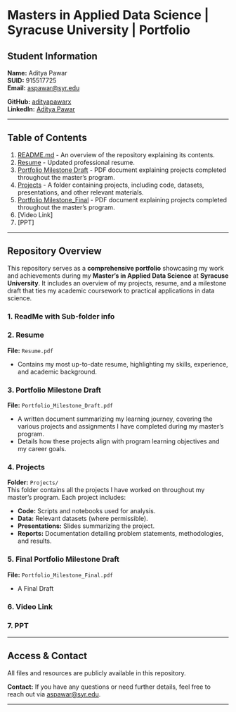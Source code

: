 # **Masters in Applied Data Science | Syracuse University | Portfolio**  

## **Student Information**  
**Name:** Aditya Pawar  
**SUID:** 915517725  
**Email:** aspawar@syr.edu  

**GitHub:** [adityapawarx](https://github.com/adityapawarx)  
**LinkedIn:** [Aditya Pawar](https://www.linkedin.com/in/adityapawarx/)  

---

## **Table of Contents**  
1. [README.md](#readmemd) - An overview of the repository explaining its contents.  
2. [Resume](#resume) - Updated professional resume.  
3. [Portfolio Milestone Draft](#portfolio-milestone-draft) - PDF document explaining projects completed throughout the master’s program.  
4. [Projects](#projects) - A folder containing projects, including code, datasets, presentations, and other relevant materials.
5. [Portfolio Milestone_Final](#portfolio-milestone-draft) - PDF document explaining projects completed throughout the master’s program.
6. [Video Link]
7. [PPT]
---

## **Repository Overview**  

This repository serves as a **comprehensive portfolio** showcasing my work and achievements during my **Master’s in Applied Data Science** at **Syracuse University**. It includes an overview of my projects, resume, and a milestone draft that ties my academic coursework to practical applications in data science.  

### **1. ReadMe with Sub-folder info**
### **2. Resume**  
**File:** `Resume.pdf`  
- Contains my most up-to-date resume, highlighting my skills, experience, and academic background.  

### **3. Portfolio Milestone Draft**  
**File:** `Portfolio_Milestone_Draft.pdf`  
- A written document summarizing my learning journey, covering the various projects and assignments I have completed during my master’s program.  
- Details how these projects align with program learning objectives and my career goals.  

### **4. Projects**  
**Folder:** `Projects/`  
This folder contains all the projects I have worked on throughout my master’s program. Each project includes:  
- **Code:** Scripts and notebooks used for analysis.  
- **Data:** Relevant datasets (where permissible).  
- **Presentations:** Slides summarizing the project.  
- **Reports:** Documentation detailing problem statements, methodologies, and results.  

### **5. Final Portfolio Milestone Draft**  
**File:** `Portfolio_Milestone_Final.pdf`  
- A Final Draft  

### **6. Video Link**

### **7. PPT**
---

## **Access & Contact**  

All files and resources are publicly available in this repository.  

**Contact:** If you have any questions or need further details, feel free to reach out via [aspawar@syr.edu](mailto:adityapawar1020@gmail.com).  

---

